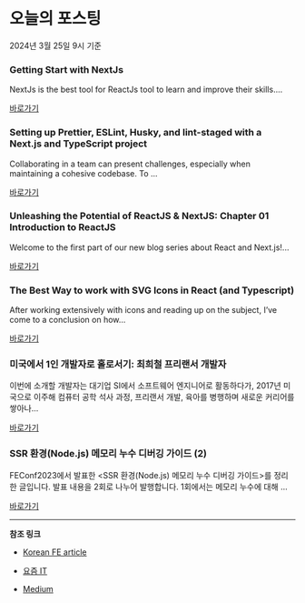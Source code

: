 # 오늘의 포스팅 
2024년 3월 25일 9시 기준 

### Getting Start with NextJs 

 NextJs is the best tool for ReactJs tool to learn and improve their skills.... 

 [바로가기](https://medium.com/m/signin?actionUrl=https%3A%2F%2Fmedium.com%2F_%2Fbookmark%2Fp%2Fdfdae6f8f1c8&operation=register&redirect=https%3A%2F%2Fpurtiaggarwal1997.medium.com%2Fgetting-start-with-nextjs-dfdae6f8f1c8&source=---------0-84----------reactjs------bookmark_preview----691a8db2_4598_470f_b176_d1586fcc9ed7-------) 

### Setting up Prettier, ESLint, Husky, and lint-staged with a Next.js and TypeScript project 

 Collaborating in a team can present challenges, especially when maintaining a cohesive codebase. To ... 

 [바로가기](https://medium.com/m/signin?actionUrl=https%3A%2F%2Fmedium.com%2F_%2Fbookmark%2Fp%2F75d1a804e1fd&operation=register&redirect=https%3A%2F%2Fmedium.com%2F%40vaibhavsinha619%2Fsetting-up-prettier-eslint-husky-and-lint-staged-with-a-next-js-and-typescript-project-75d1a804e1fd&source=---------0-84----------nextjs------bookmark_preview----ee21186d_4666_4c0f_9f95_7e7beed9f7a2-------) 

### Unleashing the Potential of ReactJS & NextJS: Chapter 01 Introduction to ReactJS 

 Welcome to the first part of our new blog series about React and Next.js!... 

 [바로가기](https://medium.com/m/signin?actionUrl=https%3A%2F%2Fmedium.com%2F_%2Fbookmark%2Fp%2Fa6fafa856e42&operation=register&redirect=https%3A%2F%2Fmedium.com%2F%40prajwald2627%2Funleashing-the-potential-of-reactjs-nextjs-chapter-01-introduction-to-reactjs-a6fafa856e42&source=---------0-84----------front_end_development------bookmark_preview----385d78c1_52f5_445b_b71e_7f27099ed75d-------) 

### The Best Way to work with SVG Icons in React (and Typescript) 

 After working extensively with icons and reading up on the subject, I’ve come to a conclusion on how... 

 [바로가기](https://medium.com/m/signin?actionUrl=https%3A%2F%2Fmedium.com%2F_%2Fbookmark%2Fp%2Fe6fb4d4601c6&operation=register&redirect=https%3A%2F%2Fmedium.com%2F%40cpjimenez123%2Fthe-best-way-to-work-with-svg-icons-in-react-and-typescript-e6fb4d4601c6&source=---------0-84----------react------bookmark_preview----652cdbf8_8e0d_412f_8559_89ac14064229-------) 

### 미국에서 1인 개발자로 홀로서기: 최희철 프리랜서 개발자 

 이번에 소개할 개발자는 대기업 SI에서 소프트웨어 엔지니어로 활동하다가, 2017년 미국으로 이주해 컴퓨터 공학 석사 과정, 프리랜서 개발, 육아를 병행하며 새로운 커리어를 쌓아나... 

 [바로가기](https://yozm.wishket.com/magazine/detail/2508/) 

### SSR 환경(Node.js) 메모리 누수 디버깅 가이드 (2) 

 FEConf2023에서 발표한 <SSR 환경(Node.js) 메모리 누수 디버깅 가이드>를 정리한 글입니다. 발표 내용을 2회로 나누어 발행합니다. 1회에서는 메모리 누수에 대해 ... 

 [바로가기](https://yozm.wishket.com/magazine/detail/2505/) 

---

**참조 링크**

- [Korean FE article](https://kofearticle.substack.com) 

- [요즘 IT](https://yozm.wishket.com/magazine) 

- [Medium](https://medium.com) 

